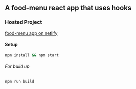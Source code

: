 ## A food-menu  react app that uses  hooks

### Hosted Project

[food-menu  app on netlify](https://accordion-react-mini-app-by-bh27.netlify.app/)

#### Setup

```bash
npm install && npm start
```
###### For build up
```bash
npm run build
```


